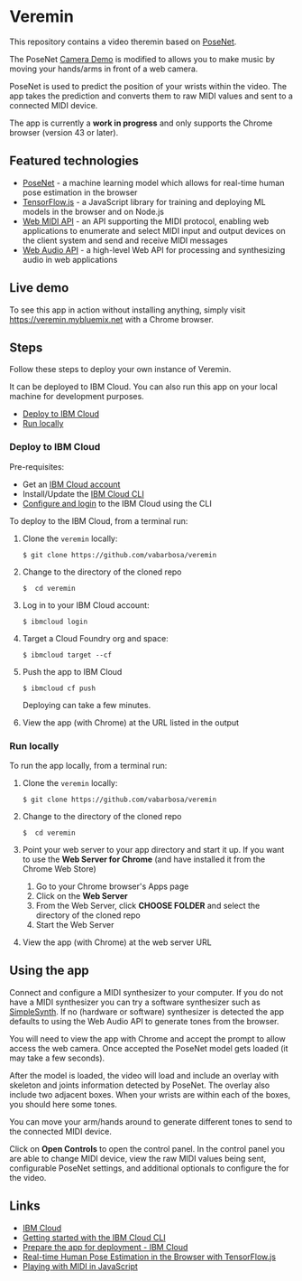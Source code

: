 # Veremin

This repository contains a video theremin based on [PoseNet](https://github.com/tensorflow/tfjs-models/tree/master/posenet).

The PoseNet [Camera Demo](https://github.com/tensorflow/tfjs-models/tree/master/posenet/demos#demo-1-camera) is modified to allows you to make music by moving your hands/arms in front of a web camera.

PoseNet is used to predict the position of your wrists within the video. The app takes the prediction and converts them to raw MIDI values and sent to a connected MIDI device.

The app is currently a **work in progress** and only supports the Chrome browser (version 43 or later).


## Featured technologies

- [PoseNet](https://github.com/tensorflow/tfjs-models/tree/master/posenet) - a machine learning model which allows for real-time human pose estimation in the browser
- [TensorFlow.js](https://js.tensorflow.org) - a JavaScript library for training and deploying ML models in the browser and on Node.js
- [Web MIDI API](https://www.w3.org/TR/webmidi) - an API supporting the MIDI protocol, enabling web applications to enumerate and select MIDI input and output devices on the client system and send and receive MIDI messages
- [Web Audio API](https://www.w3.org/TR/webaudio) - a high-level Web API for processing and synthesizing audio in web applications


## Live demo

To see this app in action without installing anything, simply visit https://veremin.mybluemix.net with a Chrome browser.


## Steps

Follow these steps to deploy your own instance of Veremin.

It can be deployed to IBM Cloud. You can also run this app on your local machine for development purposes.

- [Deploy to IBM Cloud](https://github.com/vabarbosa/veremin#deploy-to-ibm-cloud)
- [Run locally](https://github.com/vabarbosa/veremin#deploy-to-ibm-cloud)

### Deploy to IBM Cloud

Pre-requisites:

- Get an [IBM Cloud account](https://console.bluemix.net/)
- Install/Update the [IBM Cloud CLI](https://console.bluemix.net/docs/cli/reference/ibmcloud/download_cli.html#install_use)
- [Configure and login](https://console.bluemix.net/docs/cli/index.html#overview) to the IBM Cloud using the CLI

To deploy to the IBM Cloud, from a terminal run:

1. Clone the `veremin` locally:

    ```
    $ git clone https://github.com/vabarbosa/veremin
    ```

1. Change to the directory of the cloned repo

    ```
    $  cd veremin
    ```

1. Log in to your IBM Cloud account:

    ```
    $ ibmcloud login
    ```

1. Target a Cloud Foundry org and space:

    ```
    $ ibmcloud target --cf
    ```

1. Push the app to IBM Cloud

    ```
    $ ibmcloud cf push
    ```
    Deploying can take a few minutes.

1. View the app (with Chrome) at the URL listed in the output

### Run locally

To run the app locally, from a terminal run:

1. Clone the `veremin` locally:

    ```
    $ git clone https://github.com/vabarbosa/veremin
    ```

1. Change to the directory of the cloned repo

    ```
    $  cd veremin
    ```

1. Point your web server to your app directory and start it up. If you want to use the **Web Server for Chrome** (and have installed it from the Chrome Web Store)

    1. Go to your Chrome browser's Apps page
    1. Click on the **Web Server**
    1. From the Web Server, click **CHOOSE FOLDER** and select the directory of the cloned repo
    1. Start the Web Server

1. View the app (with Chrome) at the web server URL


## Using the app

Connect and configure a MIDI synthesizer to your computer. If you do not have a MIDI synthesizer you can try a software synthesizer such as [SimpleSynth](http://notahat.com/simplesynth/). If no (hardware or software) synthesizer is detected the app defaults to using the Web Audio API to generate tones from the browser.

You will need to view the app with Chrome and accept the prompt to allow access the web camera. Once accepted the PoseNet model gets loaded (it may take a few seconds).

After the model is loaded, the video will load and include an overlay with skeleton and joints information detected by PoseNet. The overlay also include two adjacent boxes. When your wrists are within each of the boxes, you should here some tones.

You can move your arm/hands around to generate different tones to send to the connected MIDI device.

Click on **Open Controls** to open the control panel. In the control panel you are able to change MIDI device, view the raw MIDI values being sent, configurable PoseNet settings, and additional optionals to configure the for the video.

## Links

 - [IBM Cloud](https://console.bluemix.net/)
 - [Getting started with the IBM Cloud CLI](https://console.bluemix.net/docs/cli/index.html#overview)
 - [Prepare the app for deployment - IBM Cloud](https://console.bluemix.net/docs/runtimes/nodejs/getting-started.html#prepare)
 - [Real-time Human Pose Estimation in the Browser with TensorFlow.js](https://medium.com/tensorflow/real-time-human-pose-estimation-in-the-browser-with-tensorflow-js-7dd0bc881cd5)
 - [Playing with MIDI in JavaScript](https://medium.com/swinginc/playing-with-midi-in-javascript-b6999f2913c3)



